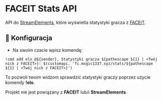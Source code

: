 # FACEIT Stats API
API do [StreamElements](https://streamelements.com), które wyświetla statystyki gracza z [FACEIT](https://faceit.com).

## 🔧 Konfiguracja
- Na swoim czacie wpisz komendę: 
```
!cmd add elo @${sender}, Statystyki gracza ${pathescape ${1} | <Twój nick z FACEIT>}: $(customapi. 'fc.mxgic1337.xyz/stats/${pathescape ${1} | <Twój nick z FACEIT>}')
```
To pozwoli twoim widzom sprawdzić statystyki graczy poprzez użycie komendy **!elo**.

Projekt nie jest powiązany z **FACEIT** lub/i **StreamElements**.